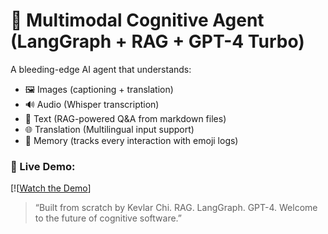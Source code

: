 # 🧠 Multimodal Cognitive Agent (LangGraph + RAG + GPT-4 Turbo)

A bleeding-edge AI agent that understands:
- 🖼️ Images (captioning + translation)
- 🔊 Audio (Whisper transcription)
- 🧠 Text (RAG-powered Q&A from markdown files)
- 🌐 Translation (Multilingual input support)
- 📝 Memory (tracks every interaction with emoji logs)

### 🚀 Live Demo:
[![[Watch the Demo](https://www.loom.com/share/69de28e1f2ea43f698225334610d7692?sid=ebf57b8d-67cd-41dc-9b97-a7b63c10c828)]
> “Built from scratch by Kevlar Chi. RAG. LangGraph. GPT-4. Welcome to the future of cognitive software.”
